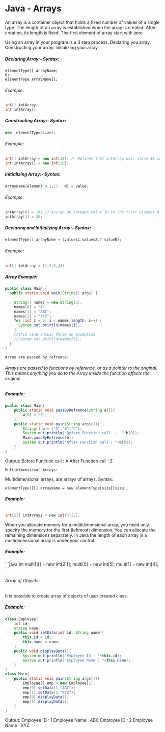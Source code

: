 <h1>Java - Arrays</h1>

An array is a container object that holds a fixed number of values of a single type. The length of an array is established when the array is created. After creation, its length is fixed.
The first element of array start with zero.
 
Using an array in your program is a 3 step process:
Declaring you array.
Constructing your array.
Initializing your array.
 
<h5>Declaring Array:-
Syntax:</h5>


```
elementType[] arrayName;
Or
elementType arrayName[];
```

 
<h6>Example:</h6>

```java
int[] intArray;
int intArray[];
```
 
<h5>Constructing Array:-
Syntax:</h5>

```java
new  elementType[size];
```
 
<h6>Example:</h6>

```java
int[] intArray = new int[10]; // Defines that intArray will store 10 integer values
int intArray[] = new int[10];
```
 
<h5>Initializing Array:-
Syntax:</h5>

```java
arrayName[element 0,1,2?.. N] = value;
```
 
<h6>Example:</h6>

```java
intArray[0] = 10; // Assign an integer value 10 to the first element 0 of the array
intArray[1] = 20;
```

 
<h5>Declaring and Initializing Array:-
Syntax:</h5>

```java
elementType[] arrayName = {values1,values2,? valueN};
```
 
<h6>Example:</h6>

```java
int[] intArray = {1,2,3,4};
```
 
<h5>Array Example:</h5>

```java
public class Main {
  public static void main(String[] args) {
   
    String[] names = new String[3];
    names[0] = "A";
    names[1] = "ABC";
    names[2] = "XYZ";
    for (int i = 0; i < names.length; i++) {
      System.out.println(names[i]);
    }
    //this line should throw an exception
    //System.out.println(names[6]);
  }
}
```
```
Array are passed by refrence:
```

<h6>Arrays are passed to functions by reference, or as a pointer to the original. This means anything you do to the Array inside the function affects the original.
</h6>

<h5>Example:</h5>

```java
public class Main{
	public static void passByRefrence(String a[]){
		a[0] = "Z";
	}
	public static void main(String args[]){
		String[] b = {"A","B","C"};
		System.out.println("Before Function call  :  "+b[0]);
		Main.passByRefrence(b);
		System.out.println("After Function call : "+b[0]);
	}
}
```

Output:
Before Function call : A
After Function call : Z

 ```
Multidimensional Arrays:
```

Multidimensional arrays, are arrays of arrays.
Syntax:

```
elementType[][] arrayName = new elementType[size][size];
```
<h5>Example:</h5>

```java

int[][] intArrays = new int[4][5];
```
 
When you allocate memory for a multidimensional array, you need only specify the memory for the first (leftmost) dimension.
You can allocate the remaining dimensions separately.
In Java the length of each array in a multidimensional array is under your control.

<h5>Example:
</h5>
```java
int multi[][] = new int[2][];
multi[0] = new int[5];
multi[1] = new int[4];
```
 
<h6>Array of Objects:</h6>

It is possible to create array of objects of user created class.

<h5>Example:</h5>

```java
class Employee{
	int id;
	String name;
	public void setData(int id, String name){
		this.id = id;
		this.name = name;
	}
	public void displayData(){
		System.out.println("Employee ID : "+this.id);
		System.out.println("Employee Name : "+this.name);
	}
}
class Main{
	public static void main(String args[]){
		Employee[] emp = new Employee[2];
		emp[0].setData(1,"ABC");
		emp[1].setData(2,"XYZ");
		emp[0].displayData();
		emp[1].displayData();
	}
}
```


Output:
Employee ID : 1
Employee Name : ABC
Employee ID : 2
Employee Name : XYZ